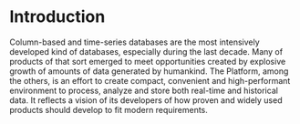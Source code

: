 # Introduction

Column-based and time-series databases are the most intensively developed kind of databases, especially during the last decade. Many of products of that sort emerged to meet opportunities created by explosive growth of amounts of data generated by humankind. The Platform, among the others, is an effort to create compact,  convenient and high-performant environment to process, analyze and store both real-time and historical data. It reflects a vision of its developers of how proven and widely used products should develop to fit modern requirements.
